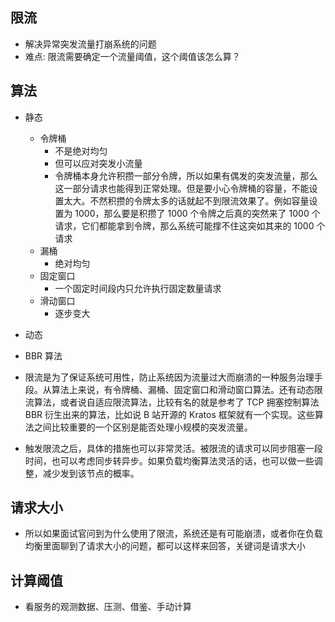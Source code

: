 ## 限流
- 解决异常突发流量打崩系统的问题
- 难点: 限流需要确定一个流量阈值，这个阈值该怎么算？

## 算法
- 静态
  - 令牌桶
    - 不是绝对均匀
    - 但可以应对突发小流量
    - 令牌桶本身允许积攒一部分令牌，所以如果有偶发的突发流量，那么这一部分请求也能得到正常处理。但是要小心令牌桶的容量，不能设置太大。不然积攒的令牌太多的话就起不到限流效果了。例如容量设置为 1000，那么要是积攒了 1000 个令牌之后真的突然来了 1000 个请求，它们都能拿到令牌，那么系统可能撑不住这突如其来的 1000 个请求
  - 漏桶
    - 绝对均匀
  - 固定窗口
    - 一个固定时间段内只允许执行固定数量请求
  - 滑动窗口
    - 逐步变大
- 动态
-  BBR 算法

- 限流是为了保证系统可用性，防止系统因为流量过大而崩溃的一种服务治理手段。从算法上来说，有令牌桶、漏桶、固定窗口和滑动窗口算法。还有动态限流算法，或者说自适应限流算法，比较有名的就是参考了 TCP 拥塞控制算法 BBR 衍生出来的算法，比如说 B 站开源的 Kratos 框架就有一个实现。这些算法之间比较重要的一个区别是能否处理小规模的突发流量。
- 触发限流之后，具体的措施也可以非常灵活。被限流的请求可以同步阻塞一段时间，也可以考虑同步转异步。如果负载均衡算法灵活的话，也可以做一些调整，减少发到该节点的概率。

## 请求大小
- 所以如果面试官问到为什么使用了限流，系统还是有可能崩溃，或者你在负载均衡里面聊到了请求大小的问题，都可以这样来回答，关键词是请求大小

## 计算阈值
- 看服务的观测数据、压测、借鉴、手动计算